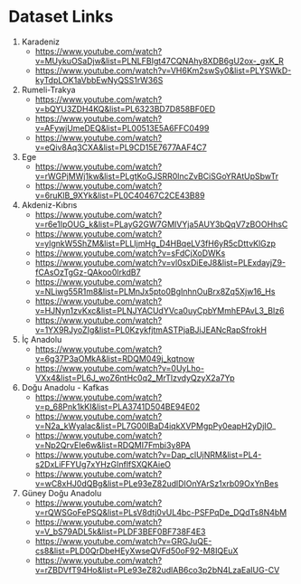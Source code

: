 # Dataset Links
1. Karadeniz 
	* https://www.youtube.com/watch?v=MUykuOSaDjw&list=PLNLFBIgt47CQNAhy8XDB6gU2ox-_gxK_R
	* https://www.youtube.com/watch?v=VH6Km2swSy0&list=PLYSWkD-kyTdpLOK1aVbbEwNyQSS1rW36S
2. Rumeli-Trakya
	* https://www.youtube.com/watch?v=bQYU3ZDH4KQ&list=PL6323BD7D858BF0ED
	* https://www.youtube.com/watch?v=AFywjUmeDEQ&list=PL00513E5A6FFC0499
	* https://www.youtube.com/watch?v=eQiv8Aq3CXA&list=PL9CD15E7677AAF4C7
3. Ege
	* https://www.youtube.com/watch?v=rWGPjMWj1kw&list=PLgtKoGJSRR0lncZvBCiSGoYRAtUpSbwTr
	* https://www.youtube.com/watch?v=6ruKlB_9XYk&list=PL0C40467C2CE43B89
4. Akdeniz-Kıbrıs
	* https://www.youtube.com/watch?v=r6e1IpOUG_k&list=PLayG2GW7GMIVYja5AUY3bQqV7zBOOHhsC
	* https://www.youtube.com/watch?v=ylgnkW5ShZM&list=PLLIjmHg_D4HBqeLV3fH6yR5cDttvKlGzp
	* https://www.youtube.com/watch?v=sFdCjXoDWKs
	* https://www.youtube.com/watch?v=vl0sxDiEeJ8&list=PLExdayjZ9-fCAsOzTgGz-QAkoo0lrkdB7
	* https://www.youtube.com/watch?v=NLiwg55R1m8&list=PLMnJx5pto0BgInhnOuBrx8Zq5Xjw16_Hs
	* https://www.youtube.com/watch?v=HJNyn1zvKxc&list=PLNJYACUdYVca0uyCpbYMmhEPAvL3_Blz6
	* https://www.youtube.com/watch?v=1YX9RJyoZIg&list=PL0KzykfjtmASTPjaBJiJEANcRapSfrokH
5. İç Anadolu
	* https://www.youtube.com/watch?v=6g37P3aOMkA&list=RDQM049j_kqtnow 
	* https://www.youtube.com/watch?v=0UyLho-VXx4&list=PL6J_woZ6ntHc0q2_MrTlzvdyQzyX2a7Yp
6. Doğu Anadolu - Kafkas
	* https://www.youtube.com/watch?v=p_68Pnk1kKI&list=PLA3741D504BE94E02
	* https://www.youtube.com/watch?v=N2a_kWyalac&list=PL7G00IBaD4iqkXVPMgpPy0eapH2yDjIO_
	* https://www.youtube.com/watch?v=Np2QrvEIe6w&list=RDQMI7Fmbi3y8PA
	* https://www.youtube.com/watch?v=Dap_clUjNRM&list=PL4-s2DxLiFFYUg7xYHzGInflfSXQKAieO
	* https://www.youtube.com/watch?v=wC8xHJ0dQBg&list=PLe93eZ82udlDIOnYArSz1xrb09OxYnBes
7. Güney Doğu Anadolu
	* https://www.youtube.com/watch?v=rQWSGoFePSQ&list=PLsV8dtj0vUL4bc-PSFPqDe_DQdTs8N4bM
	* https://www.youtube.com/watch?v=V_bS79ADL5k&list=PLDF3BEF0BF738F4E3
	* https://www.youtube.com/watch?v=GRGJuQE-cs8&list=PLD0QrDbeHEyXwseQVFd50oF92-M8IQEuX
	* https://www.youtube.com/watch?v=rZBDVfT94Ho&list=PLe93eZ82udlAB6co3p2bN4LzaEaIUG-CV